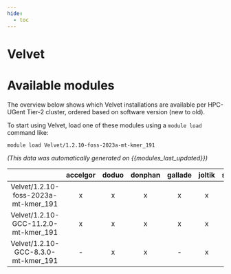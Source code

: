 ```yaml
---
hide:
  - toc
---
```


Velvet
======

# Available modules


The overview below shows which Velvet installations are available per HPC-UGent Tier-2 cluster, ordered based on software version (new to old).

To start using Velvet, load one of these modules using a `module load` command like:

```shell
module load Velvet/1.2.10-foss-2023a-mt-kmer_191
```

*(This data was automatically generated on {{modules_last_updated}})*  

| |accelgor|doduo|donphan|gallade|joltik|shinx|skitty|
| :---: | :---: | :---: | :---: | :---: | :---: | :---: | :---: |
|Velvet/1.2.10-foss-2023a-mt-kmer_191|x|x|x|x|x|-|x|
|Velvet/1.2.10-GCC-11.2.0-mt-kmer_191|x|x|x|x|x|-|x|
|Velvet/1.2.10-GCC-8.3.0-mt-kmer_191|-|x|x|-|x|-|x|
